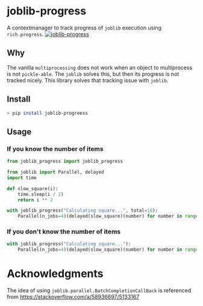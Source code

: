 # joblib-progress
A contextmanager to track progress of `joblib` execution using `rich.progress`.
[![joblib-progress](https://asciinema.org/a/Ufe9v8MKfxIzMuvlv2IwCk29l.svg)](https://asciinema.org/a/Ufe9v8MKfxIzMuvlv2IwCk29l)

## Why
The vanilla `multiprocessing` does not work when an object to multiprocess is not `pickle-able`. The `joblib` solves this, but then its progress is not tracked nicely. This library solves that tracking issue with `joblib`.

## Install
```bash
> pip install joblib-progreess
```

## Usage
### If you know the number of items
```python
from joblib_progress import joblib_progress

from joblib import Parallel, delayed
import time

def slow_square(i):
    time.sleep(i / 2)
    return i ** 2

with joblib_progress("Calculating square...", total=10):
    Parallel(n_jobs=4)(delayed(slow_square)(number) for number in range(10))
```

### If you don't know the number of items
```python
with joblib_progress("Calculating square..."):
    Parallel(n_jobs=4)(delayed(slow_square)(number) for number in range(10))
```

# Acknowledgments
The idea of using `joblib.parallel.BatchCompletionCallBack` is referenced from https://stackoverflow.com/a/58936697/5133167
